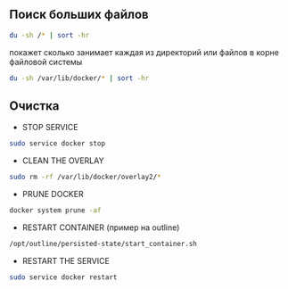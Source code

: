 ## Поиск больших файлов

```bash
du -sh /* | sort -hr
```
покажет сколько занимает каждая из директорий или файлов в корне файловой системы

```bash
du -sh /var/lib/docker/* | sort -hr
```

## Очистка


* STOP SERVICE
```bash
sudo service docker stop
```

* CLEAN THE OVERLAY

```bash
sudo rm -rf /var/lib/docker/overlay2/*
```

* PRUNE DOCKER
```bash
docker system prune -af
```

* RESTART CONTAINER
    (пример на outline)
  
```bash
/opt/outline/persisted-state/start_container.sh
```

* RESTART THE SERVICE
```bash
sudo service docker restart
```
